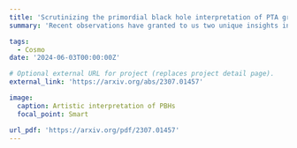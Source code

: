 ```yaml
---
title: 'Scrutinizing the primordial black hole interpretation of PTA gravitational waves and JWST early galaxies'
summary: 'Recent observations have granted to us two unique insights into the early universe, namely the presence of a low-frequency stochastic gravitational wave background detected by the NANOGrav and Pulsar Timing Array (PTA) experiments and the emergence of unusually massive galaxy candidates at high redshifts reported by the James Webb Space Telescope (JWST). In this letter, we consider the possibility that both observations have a common origin, namely primordial black holes (PBHs) in the mass range between ${{< /math >}}10^{6}~M_{\odot}${{< /math >}} and ${{< /math >}}10^{13}~M_{\odot}${{< /math >}}. While superheavy PBHs act as seeds for accelerated galaxy formation capable of explaining the JWST extreme galaxies, they can also form binary mergers that source gravitational waves which can be potentially identified as the PTA signal. The analysis is performed taking into account the constraints on the relevant region of the PBH parameter space including the novel bound imposed by the Ultraviolet Luminosity Function of galaxies observed by the Hubble Space Telescope. We conclude that PTA's and JWST's interpretations in terms of PBH binary mergers and Poissonian gas of PBHs, respectively, are strongly excluded.'

tags:
  - Cosmo
date: '2024-06-03T00:00:00Z'

# Optional external URL for project (replaces project detail page).
external_link: 'https://arxiv.org/abs/2307.01457'

image:
  caption: Artistic interpretation of PBHs
  focal_point: Smart

url_pdf: 'https://arxiv.org/pdf/2307.01457'
---
```

